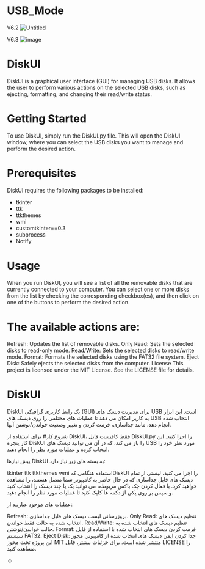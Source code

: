 # USB_Mode
V6.2
![Untitled](https://github.com/hasan-emarati/USB_Mode/assets/89896245/5023a432-e3aa-4fa2-9618-59fc682d3c61)

V6.3
![image](https://github.com/user-attachments/assets/dbdb193a-1f92-4f11-8ee8-e3768eeb062a)


# DiskUI
DiskUI is a graphical user interface (GUI) for managing USB disks. It allows the user to perform various actions on the selected USB disks, such as ejecting, formatting, and changing their read/write status.

# Getting Started
To use DiskUI, simply run the DiskUI.py file. This will open the DiskUI window, where you can select the USB disks you want to manage and perform the desired action.

# Prerequisites
DiskUI requires the following packages to be installed:

- tkinter
- ttk
- ttkthemes
- wmi
- customtkinter==0.3
- subprocess
- Notify


# Usage
When you run DiskUI, you will see a list of all the removable disks that are currently connected to your computer. You can select one or more disks from the list by checking the corresponding checkbox(es), and then click on one of the buttons to perform the desired action.

# The available actions are:

Refresh: Updates the list of removable disks.
Only Read: Sets the selected disks to read-only mode.
Read/Write: Sets the selected disks to read/write mode.
Format: Formats the selected disks using the FAT32 file system.
Eject Disk: Safely ejects the selected disks from the computer.
License
This project is licensed under the MIT License. See the LICENSE file for details.

# DiskUI
DiskUI یک رابط کاربری گرافیکی (GUI) برای مدیریت دیسک های USB است. این ابزار به کاربر امکان می دهد تا عملیات های مختلفی را روی دیسک های USB انتخاب شده انجام دهد، مانند جداسازی، فرمت کردن و تغییر وضعیت خواندن/نوشتن آنها.

شروع کار#
برای استفاده از DiskUI، فقط کافیست فایل DiskUI.py را اجرا کنید. این کار پنجره DiskUI را باز می کند، که در آن می توانید دیسک های USB مورد نظر خود را انتخاب کرده و عملیات مورد نظر را انجام دهید.

پیش نیازها
DiskUI به بسته های زیر نیاز دارد:

 tkinter
 ttk
 ttkthemes
 wmi
استفاده
هنگامی کهDiskUI را اجرا می کنید، لیستی از تمام دیسک های قابل جداسازی که در حال حاضر به کامپیوتر شما متصل هستند، را مشاهده خواهید کرد. با فعال کردن چک باکس مربوطه، می توانید یک یا چند دیسک را انتخاب کنید و سپس بر روی یکی از دکمه ها کلیک کنید تا عملیات مورد نظر را انجام دهید.

عملیات های موجود عبارتند از:

Refresh: بروزرسانی لیست دیسک های قابل جداسازی.
Only Read: تنظیم دیسک های انتخاب شده به حالت فقط خواندن.
Read/Write: تنظیم دیسک های انتخاب شده به حالت خواندن/نوشتن.
Format: فرمت کردن دیسک های انتخاب شده با استفاده از فایل سیستم FAT32.
Eject Disk: جدا کردن ایمن دیسک های انتخاب شده از کامپیوتر.
مجوز
این پروژه تحت مجوز MIT منتشر شده است. برای جزئیات بیشتر، فایل LICENSE را مشاهده کنید.

☺
